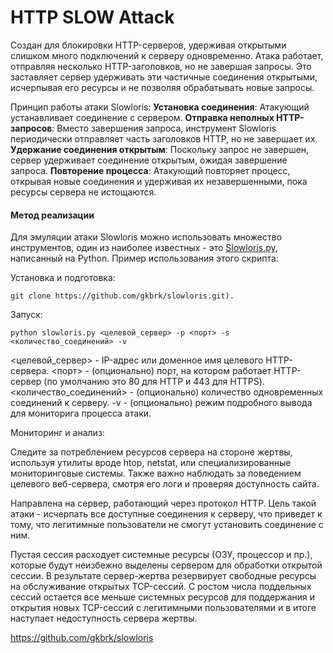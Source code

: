 # HTTP SLOW Attack
Создан для блокировки HTTP-серверов, удерживая открытыми слишком много подключений к серверу одновременно. Атака работает, отправляя несколько HTTP-заголовков, но не завершая запросы. Это заставляет сервер удерживать эти частичные соединения открытыми, исчерпывая его ресурсы и не позволяя обрабатывать новые запросы.

Принцип работы атаки Slowloris:
**Установка соединения**: Атакующий устанавливает соединение с сервером.
**Отправка неполных HTTP-запросов**: Вместо завершения запроса, инструмент Slowloris периодически отправляет часть заголовков HTTP, но не завершает их.
**Удержание соединения открытым**: Поскольку запрос не завершен, сервер удерживает соединение открытым, ожидая завершение запроса.
**Повторение процесса**: Атакующий повторяет процесс, открывая новые соединения и удерживая их незавершенными, пока ресурсы сервера не истощаются.

#### Метод реализации
Для эмуляции атаки Slowloris можно использовать множество инструментов, один из наиболее известных - это [Slowloris.py](https://github.com/gkbrk/slowloris), написанный на Python. Пример использования этого скрипта:

Установка и подготовка:
```
git clone https://github.com/gkbrk/slowloris.git).
```
Запуск:
```
python slowloris.py <целевой_сервер> -p <порт> -s <количество_соединений> -v
```

<целевой_сервер> - IP-адрес или доменное имя целевого HTTP-сервера.
<порт> - (опционально) порт, на котором работает HTTP-сервер (по умолчанию это 80 для HTTP и 443 для HTTPS).
<количество_соединений> - (опционально) количество одновременных соединений к серверу.
-v - (опционально) режим подробного вывода для мониторига процесса атаки.


Мониторинг и анализ:

Следите за потреблением ресурсов сервера на стороне жертвы, используя утилиты вроде htop, netstat, или специализированные мониторинговые системы.
Также важно наблюдать за поведением целевого веб-сервера, смотря его логи и проверяя доступность сайта.

Направлена на сервер, работающий через протокол HTTP. Цель такой атаки - исчерпать все доступные соединения к серверу, что приведет к тому, что легитимные пользователи не смогут установить соединение с ним.

Пустая сессия расходует системные ресурсы (ОЗУ, процессор и пр.), которые будут неизбежно выделены сервером для обработки открытой сессии. В результате сервер-жертва резервирует свободные ресурсы на обслуживание открытых TCP-сессий. С ростом числа поддельных сессий остается все меньше системных ресурсов для поддержания и открытия новых TCP-сессий с легитимными пользователями и в итоге наступает недоступность сервера жертвы. 

https://github.com/gkbrk/slowloris
